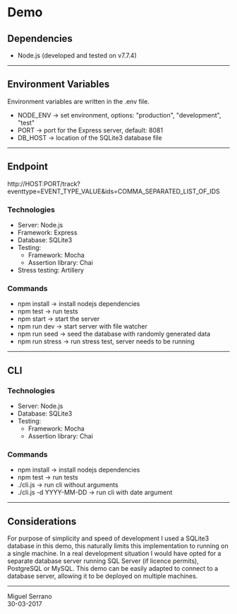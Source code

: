 # Demo #

## Dependencies
* Node.js (developed and tested on v7.7.4)

---

## Environment Variables
Environment variables are written in the .env file.
* NODE_ENV -> set environment, options: "production", "development", "test"
* PORT -> port for the Express server, default: 8081
* DB_HOST -> location of the SQLite3 database file

---

## Endpoint
http://HOST:PORT/track?eventtype=EVENT_TYPE_VALUE&ids=COMMA_SEPARATED_LIST_OF_IDS

### Technologies
* Server: Node.js
* Framework: Express
* Database: SQLite3
* Testing:
    * Framework: Mocha
    * Assertion library: Chai
* Stress testing: Artillery

### Commands
* npm install -> install nodejs dependencies
* npm test -> run tests
* npm start -> start the server
* npm run dev -> start server with file watcher
* npm run seed -> seed the database with randomly generated data
* npm run stress -> run stress test, server needs to be running

---

## CLI
### Technologies
* Server: Node.js
* Database: SQLite3
* Testing:
    * Framework: Mocha
    * Assertion library: Chai

### Commands
* npm install -> install nodejs dependencies
* npm test -> run tests
* ./cli.js -> run cli without arguments
* ./cli.js -d YYYY-MM-DD -> run cli with date argument

---

## Considerations
For purpose of simplicity and speed of development I used a SQLite3 database in this demo, this naturally limits this implementation to running on a single machine. In a real development situation I would have opted for a separate database server running SQL Server (if licence permits), PostgreSQL or MySQL. This demo can be easily adapted to connect to a database server, allowing it to be deployed on multiple machines.

---

Miguel Serrano
<br />
30-03-2017